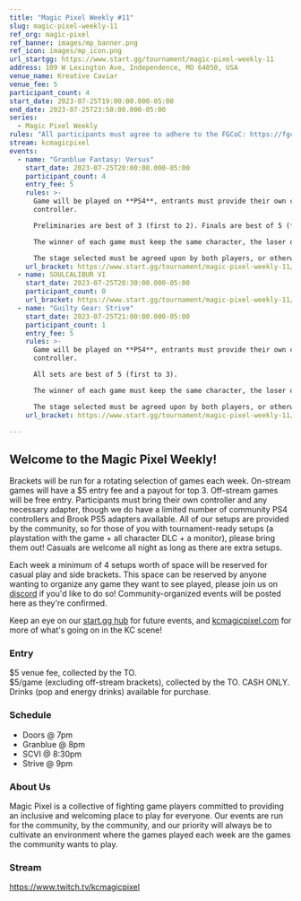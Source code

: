 ```yaml
---
title: "Magic Pixel Weekly #11"
slug: magic-pixel-weekly-11
ref_org: magic-pixel
ref_banner: images/mp_banner.png
ref_icon: images/mp_icon.png
url_startgg: https://www.start.gg/tournament/magic-pixel-weekly-11
address: 109 W Lexington Ave, Independence, MO 64050, USA
venue_name: Kreative Caviar
venue_fee: 5
participant_count: 4
start_date: 2023-07-25T19:00:00.000-05:00
end_date: 2023-07-25T23:58:00.000-05:00
series:
  - Magic Pixel Weekly
rules: "All participants must agree to adhere to the FGCoC: https://fgcoc.com/"
stream: kcmagicpixel
events:
  - name: "Granblue Fantasy: Versus"
    start_date: 2023-07-25T20:00:00.000-05:00
    participant_count: 4
    entry_fee: 5
    rules: >-
      Game will be played on **PS4**, entrants must provide their own compatible
      controller.  

      Preliminaries are best of 3 (first to 2). Finals are best of 5 (first to 3).  

      The winner of each game must keep the same character, the loser of that game may switch characters.  

      The stage selected must be agreed upon by both players, or otherwise selected at random.
    url_bracket: https://www.start.gg/tournament/magic-pixel-weekly-11/events/granblue-fantasy-versus/brackets/1399574/2123503
  - name: SOULCALIBUR VI
    start_date: 2023-07-25T20:30:00.000-05:00
    participant_count: 0
    url_bracket: https://www.start.gg/tournament/magic-pixel-weekly-11/events/scvi-double-elimination/brackets/1399576/2123505
  - name: "Guilty Gear: Strive"
    start_date: 2023-07-25T21:00:00.000-05:00
    participant_count: 1
    entry_fee: 5
    rules: >-
      Game will be played on **PS4**, entrants must provide their own compatible
      controller.  

      All sets are best of 5 (first to 3).  

      The winner of each game must keep the same character, the loser of that game may switch characters.  

      The stage selected must be agreed upon by both players, or otherwise selected at random.
    url_bracket: https://www.start.gg/tournament/magic-pixel-weekly-11/events/strive/brackets/1399571/2123499

---
```


## Welcome to the Magic Pixel Weekly! 

Brackets will be run for a rotating selection of games each week. On-stream games will have a $5 entry fee and a payout for top 3. Off-stream games will be free entry. Participants must bring their own controller and any necessary adapter, though we do have a limited number of community PS4 controllers and Brook PS5 adapters available. All of our setups are provided by the community, so for those of you with tournament-ready setups (a playstation with the game + all character DLC + a monitor), please bring them out! Casuals are welcome all night as long as there are extra setups.

Each week a minimum of 4 setups worth of space will be reserved for casual play and side brackets. This space can be reserved by anyone wanting to organize any game they want to see played, please join us on [discord](https://discord.gg/jkmn6CVrrQ) if you'd like to do so! Community-organized events will be posted here as they're confirmed.

Keep an eye on our [start.gg hub](https://www.start.gg/hub/magic-pixel) for future events, and [kcmagicpixel.com](https://kcmagicpixel.com) for more of what's going on in the KC scene!

### Entry

$5 venue fee, collected by the TO.  
$5/game (excluding off-stream brackets), collected by the TO. CASH ONLY.  
Drinks (pop and energy drinks) available for purchase.


### Schedule
- Doors @ 7pm
- Granblue @ 8pm
- SCVI @ 8:30pm
- Strive @ 9pm


### About Us

Magic Pixel is a collective of fighting game players committed to providing an inclusive and welcoming place to play for everyone. Our events are run for the community, by the community, and our priority will always be to cultivate an environment where the games played each week are the games the community wants to play.


### Stream
https://www.twitch.tv/kcmagicpixel
  